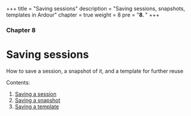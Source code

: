 +++
title = "Saving sessions"
description = "Saving sessions, snapshots, templates in Ardour"
chapter = true
weight = 8
pre = "<b>8. </b>"
+++

### Chapter 8
# Saving sessions

How to save a session, a snapshot of it, and a template for further reuse

Contents:

1. [Saving a session](saving-a-session/)
2. [Saving a snapshot](saving-a-snapshot/)
3. [Saving a template](saving-a-template/)
